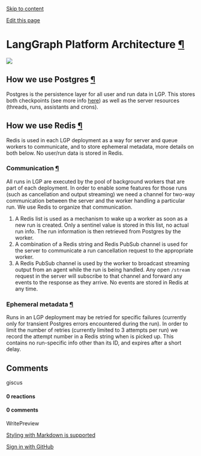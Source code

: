 [Skip to content](https://langchain-ai.github.io/langgraph/concepts/platform_architecture/#langgraph-platform-architecture)

[Edit this page](https://github.com/langchain-ai/langgraph/edit/main/docs/docs/concepts/platform_architecture.md "Edit this page")

# LangGraph Platform Architecture [¶](https://langchain-ai.github.io/langgraph/concepts/platform_architecture/\#langgraph-platform-architecture "Permanent link")

![](https://langchain-ai.github.io/langgraph/concepts/img/langgraph_platform_deployment_architecture.png)

## How we use Postgres [¶](https://langchain-ai.github.io/langgraph/concepts/platform_architecture/\#how-we-use-postgres "Permanent link")

Postgres is the persistence layer for all user and run data in LGP. This stores both checkpoints (see more info [here](https://langchain-ai.github.io/langgraph/concepts/persistence/)) as well as the server resources (threads, runs, assistants and crons).

## How we use Redis [¶](https://langchain-ai.github.io/langgraph/concepts/platform_architecture/\#how-we-use-redis "Permanent link")

Redis is used in each LGP deployment as a way for server and queue workers to communicate, and to store ephemeral metadata, more details on both below. No user/run data is stored in Redis.

### Communication [¶](https://langchain-ai.github.io/langgraph/concepts/platform_architecture/\#communication "Permanent link")

All runs in LGP are executed by the pool of background workers that are part of each deployment. In order to enable some features for those runs (such as cancellation and output streaming) we need a channel for two-way communication between the server and the worker handling a particular run. We use Redis to organize that communication.

1. A Redis list is used as a mechanism to wake up a worker as soon as a new run is created. Only a sentinel value is stored in this list, no actual run info. The run information is then retrieved from Postgres by the worker.
2. A combination of a Redis string and Redis PubSub channel is used for the server to communicate a run cancellation request to the appropriate worker.
3. A Redis PubSub channel is used by the worker to broadcast streaming output from an agent while the run is being handled. Any open `/stream` request in the server will subscribe to that channel and forward any events to the response as they arrive. No events are stored in Redis at any time.

### Ephemeral metadata [¶](https://langchain-ai.github.io/langgraph/concepts/platform_architecture/\#ephemeral-metadata "Permanent link")

Runs in an LGP deployment may be retried for specific failures (currently only for transient Postgres errors encountered during the run). In order to limit the number of retries (currently limited to 3 attempts per run) we record the attempt number in a Redis string when is picked up. This contains no run-specific info other than its ID, and expires after a short delay.

## Comments

giscus

#### 0 reactions

#### 0 comments

WritePreview

[Styling with Markdown is supported](https://guides.github.com/features/mastering-markdown/ "Styling with Markdown is supported")

[Sign in with GitHub](https://giscus.app/api/oauth/authorize?redirect_uri=https%3A%2F%2Flangchain-ai.github.io%2Flanggraph%2Fconcepts%2Fplatform_architecture%2F)